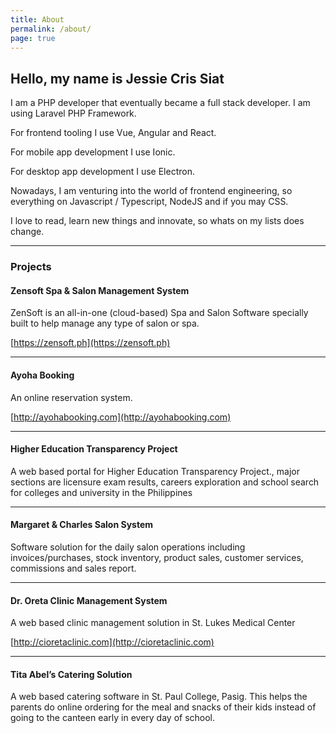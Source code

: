 ```yaml
---
title: About
permalink: /about/
page: true
---
```


## Hello, my name is Jessie Cris Siat

I am a PHP developer that eventually became a full stack developer.	I am using Laravel PHP Framework.

For frontend tooling I use Vue, Angular and React.

For mobile app development I use Ionic.

For desktop app development I use Electron.

Nowadays, I am venturing into the world of frontend engineering, so everything on Javascript / Typescript, NodeJS and if you may CSS.

I love to read, learn new things and innovate, so whats on my lists does change.

--------------------

### Projects


####  Zensoft Spa & Salon Management System

ZenSoft is an all-in-one (cloud-based) Spa and Salon Software specially built to help manage any type of salon or spa.

[https://zensoft.ph](https://zensoft.ph)

--------------------

#### Ayoha Booking 

An online reservation system. 

[http://ayohabooking.com](http://ayohabooking.com)

--------------------

#### Higher Education Transparency Project

A web based portal for Higher Education Transparency Project., major sections are licensure exam results, careers exploration and school search for colleges and university in the Philippines

--------------------

#### Margaret & Charles Salon System

Software solution for the daily salon operations including invoices/purchases, stock inventory, product
sales, customer services, commissions and sales report.

--------------------

#### Dr. Oreta Clinic Management System

A web based clinic management solution in St. Lukes Medical Center

[http://cioretaclinic.com](http://cioretaclinic.com)

--------------------

#### Tita Abel’s Catering Solution

A web based catering software in St. Paul College, Pasig. This helps the parents do online ordering for
the meal and snacks of their kids instead of going to the canteen early in every day of school.
